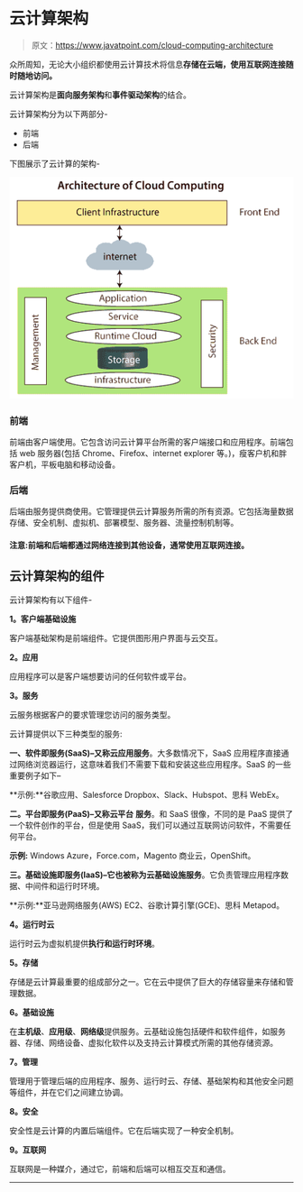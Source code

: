 # 云计算架构

> 原文：<https://www.javatpoint.com/cloud-computing-architecture>

众所周知，无论大小组织都使用云计算技术将信息**存储在云端，**使用互联网连接随时随地访问**。**

云计算架构是**面向服务架构**和**事件驱动架构**的结合。

云计算架构分为以下两部分-

*   前端
*   后端

下图展示了云计算的架构-

![Cloud Computing Architecture](img/e3d86d82ccb42f8a042bab143b53bf10.png)

### 前端

前端由客户端使用。它包含访问云计算平台所需的客户端接口和应用程序。前端包括 web 服务器(包括 Chrome、Firefox、internet explorer 等。)，瘦客户机和胖客户机，平板电脑和移动设备。

### 后端

后端由服务提供商使用。它管理提供云计算服务所需的所有资源。它包括海量数据存储、安全机制、虚拟机、部署模型、服务器、流量控制机制等。

#### 注意:前端和后端都通过网络连接到其他设备，通常使用互联网连接。

## 云计算架构的组件

云计算架构有以下组件-

**1。客户端基础设施**

客户端基础架构是前端组件。它提供图形用户界面与云交互。

**2。应用**

应用程序可以是客户端想要访问的任何软件或平台。

**3。服务**

云服务根据客户的要求管理您访问的服务类型。

云计算提供以下三种类型的服务:

**一、软件即服务(SaaS)–**又称**云应用服务**。大多数情况下，SaaS 应用程序直接通过网络浏览器运行，这意味着我们不需要下载和安装这些应用程序。SaaS 的一些重要例子如下–

**示例:**谷歌应用、Salesforce Dropbox、Slack、Hubspot、思科 WebEx。

**二。平台即服务(PaaS)–**又称**云平台** **服务**。和 SaaS 很像，不同的是 PaaS 提供了一个软件创作的平台，但是使用 SaaS，我们可以通过互联网访问软件，不需要任何平台。

**示例:** Windows Azure，Force.com，Magento 商业云，OpenShift。

**三。基础设施即服务(IaaS)–**它也被称为**云基础设施服务**。它负责管理应用程序数据、中间件和运行时环境。

**示例:**亚马逊网络服务(AWS) EC2、谷歌计算引擎(GCE)、思科 Metapod。

**4。运行时云**

运行时云为虚拟机提供**执行和运行时环境**。

**5。存储**

存储是云计算最重要的组成部分之一。它在云中提供了巨大的存储容量来存储和管理数据。

**6。基础设施**

在**主机级**、**应用级**、**网络级**提供服务。云基础设施包括硬件和软件组件，如服务器、存储、网络设备、虚拟化软件以及支持云计算模式所需的其他存储资源。

**7。管理**

管理用于管理后端的应用程序、服务、运行时云、存储、基础架构和其他安全问题等组件，并在它们之间建立协调。

**8。安全**

安全性是云计算的内置后端组件。它在后端实现了一种安全机制。

**9。互联网**

互联网是一种媒介，通过它，前端和后端可以相互交互和通信。

* * *